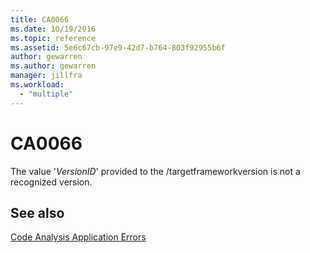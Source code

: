 ```yaml
---
title: CA0066
ms.date: 10/19/2016
ms.topic: reference
ms.assetid: 5e6c67cb-97e9-42d7-b764-803f92955b6f
author: gewarren
ms.author: gewarren
manager: jillfra
ms.workload:
  - "multiple"
---
```

# CA0066
The value '*VersionID*' provided to the /targetframeworkversion is not a recognized version.

## See also
[Code Analysis Application Errors](../code-quality/code-analysis-application-errors.md)